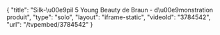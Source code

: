 {
    "title": "Silk-\u00e9pil 5 Young Beauty de Braun - d\u00e9monstration produit",
    "type": "solo",
    "layout": "iframe-static",
    "videoId": "3784542",
    "url": "\/tvpembed\/3784542"
}